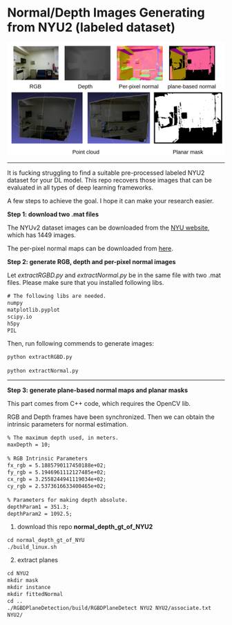 # Normal/Depth Images Generating from NYU2 (labeled dataset) 

![nyu2](teaser/nyu2.png)

---

It is fucking struggling to find a suitable pre-processed labeled NYU2 dataset for your DL model. This repo recovers those images that can be evaluated in all types of deep learning frameworks.

A few steps to achieve the goal.  I hope it can make your research easier.

**Step 1: download two .mat files**

The NYUv2 dataset images can be downloaded from the [NYU website](https://cs.nyu.edu/~silberman/datasets/nyu_depth_v2.html), which has 1449 images.

The per-pixel normal maps can be downloaded from [here](https://drive.google.com/file/d/1FbOaH0G5_BI6yOjuzgBRcMuKjFSoUWB0/view?usp=sharing).

**Step 2: generate RGB, depth and per-pixel normal images**

Let *extractRGBD.py* and *extractNormal.py* be in the same file with two .mat files.  Please make sure that you installed following libs.

```
# The following libs are needed.
numpy 
matplotlib.pyplot 
scipy.io 
h5py
PIL 
```

Then, run following commends to generate images:

```
python extractRGBD.py

python extractNormal.py
```

----

**Step 3: generate plane-based normal maps and planar masks**

This part comes from C++ code, which requires the OpenCV lib. 

RGB and Depth frames have been synchronized. Then we can obtain the intrinsic parameters for normal estimation.  

```
% The maximum depth used, in meters.
maxDepth = 10;

% RGB Intrinsic Parameters
fx_rgb = 5.1885790117450188e+02;
fy_rgb = 5.1946961112127485e+02;
cx_rgb = 3.2558244941119034e+02;
cy_rgb = 2.5373616633400465e+02;

% Parameters for making depth absolute.
depthParam1 = 351.3;
depthParam2 = 1092.5;
```

1. download this repo  **normal_depth_gt_of_NYU2**

```
cd normal_depth_gt_of_NYU
./build_linux.sh 
```

2. extract planes

```
cd NYU2
mkdir mask
mkdir instance
mkdir fittedNormal
cd ..
./RGBDPlaneDetection/build/RGBDPlaneDetect NYU2 NYU2/associate.txt  NYU2/
```

